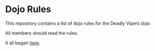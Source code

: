 Dojo Rules
==========

This repository contains a list of dojo rules for the Deadly Vipers dojo

All members should read the rules.

It all began [here]("https://github.com/deadlyvipers").
